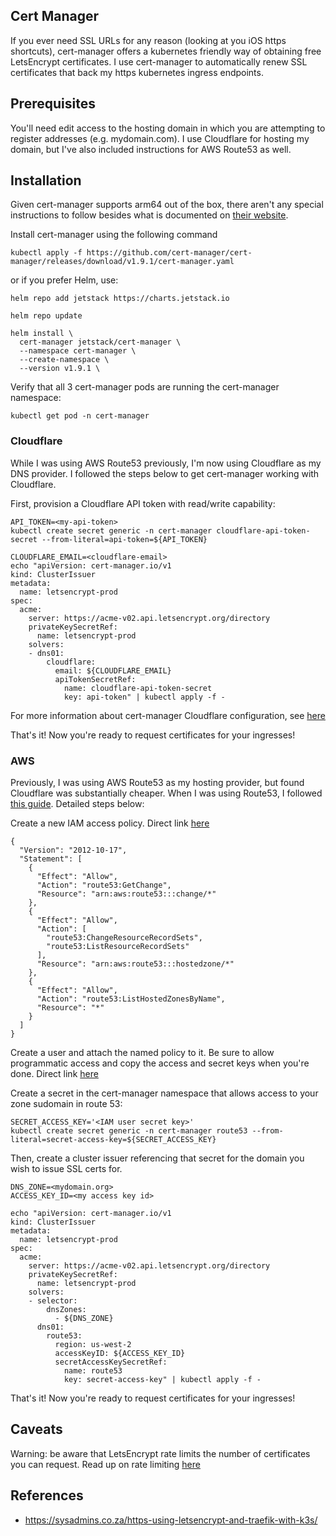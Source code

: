 ## Cert Manager

If you ever need SSL URLs for any reason (looking at you iOS https shortcuts), cert-manager offers a kubernetes friendly way of obtaining free LetsEncrypt certificates. I use cert-manager to automatically renew SSL certificates that back my https kubernetes ingress endpoints.

## Prerequisites

You'll need edit access to the hosting domain in which you are attempting to register addresses (e.g. mydomain.com). I use Cloudflare for hosting my domain, but I've also included instructions for AWS Route53 as well.

## Installation

Given cert-manager supports arm64 out of the box, there aren't any special instructions to follow besides what is documented on [their website](https://cert-manager.io/v1.9-docs/installation/).

Install cert-manager using the following command
```
kubectl apply -f https://github.com/cert-manager/cert-manager/releases/download/v1.9.1/cert-manager.yaml
```
or if you prefer Helm, use:
```
helm repo add jetstack https://charts.jetstack.io

helm repo update

helm install \
  cert-manager jetstack/cert-manager \
  --namespace cert-manager \
  --create-namespace \
  --version v1.9.1 \
```
Verify that all 3 cert-manager pods are running the cert-manager namespace:
```
kubectl get pod -n cert-manager
```

### Cloudflare

While I was using AWS Route53 previously, I'm now using Cloudflare as my DNS provider. I followed the steps below to get cert-manager working with Cloudflare.

First, provision a Cloudflare API token with read/write capability:
```
API_TOKEN=<my-api-token>
kubectl create secret generic -n cert-manager cloudflare-api-token-secret --from-literal=api-token=${API_TOKEN}

CLOUDFLARE_EMAIL=<cloudflare-email>
echo "apiVersion: cert-manager.io/v1
kind: ClusterIssuer
metadata:
  name: letsencrypt-prod
spec:
  acme:
    server: https://acme-v02.api.letsencrypt.org/directory
    privateKeySecretRef:
      name: letsencrypt-prod
    solvers:
    - dns01:
        cloudflare:
          email: ${CLOUDFLARE_EMAIL}
          apiTokenSecretRef:
            name: cloudflare-api-token-secret
            key: api-token" | kubectl apply -f -
```

For more information about cert-manager Cloudflare configuration, see [here](https://cert-manager.io/docs/configuration/acme/dns01/cloudflare/)

That's it! Now you're ready to request certificates for your ingresses!

### AWS

Previously, I was using AWS Route53 as my hosting provider, but found Cloudflare was substantially cheaper. When I was using Route53, I followed [this guide](https://cert-manager.io/v0.14-docs/configuration/acme/dns01/route53/). Detailed steps below:

Create a new IAM access policy. Direct link [here](https://console.aws.amazon.com/iam/home?#/policies$new?step=edit)
```
{
  "Version": "2012-10-17",
  "Statement": [
    {
      "Effect": "Allow",
      "Action": "route53:GetChange",
      "Resource": "arn:aws:route53:::change/*"
    },
    {
      "Effect": "Allow",
      "Action": [
        "route53:ChangeResourceRecordSets",
        "route53:ListResourceRecordSets"
      ],
      "Resource": "arn:aws:route53:::hostedzone/*"
    },
    {
      "Effect": "Allow",
      "Action": "route53:ListHostedZonesByName",
      "Resource": "*"
    }
  ]
}
```

Create a user and attach the named policy to it. Be sure to allow programmatic access and copy the access and secret keys when you're done. Direct link [here](https://console.aws.amazon.com/iam/home?#/users$new?step=details)

Create a secret in the cert-manager namespace that allows access to your zone sudomain in route 53:
```
SECRET_ACCESS_KEY='<IAM user secret key>'
kubectl create secret generic -n cert-manager route53 --from-literal=secret-access-key=${SECRET_ACCESS_KEY}
```

Then, create a cluster issuer referencing that secret for the domain you wish to issue SSL certs for.
```
DNS_ZONE=<mydomain.org>
ACCESS_KEY_ID=<my access key id>

echo "apiVersion: cert-manager.io/v1
kind: ClusterIssuer
metadata:
  name: letsencrypt-prod
spec:
  acme:
    server: https://acme-v02.api.letsencrypt.org/directory
    privateKeySecretRef:
      name: letsencrypt-prod
    solvers:
    - selector:
        dnsZones:
          - ${DNS_ZONE}
      dns01:
        route53:
          region: us-west-2
          accessKeyID: ${ACCESS_KEY_ID}
          secretAccessKeySecretRef:
            name: route53
            key: secret-access-key" | kubectl apply -f -
```

That's it! Now you're ready to request certificates for your ingresses!

## Caveats

Warning: be aware that LetsEncrypt rate limits the number of certificates you can request. Read up on rate limiting [here](https://letsencrypt.org/docs/rate-limits)

## References
* https://sysadmins.co.za/https-using-letsencrypt-and-traefik-with-k3s/
